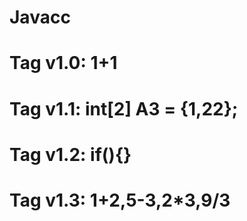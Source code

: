 # Javacc
# Tag v1.0: 1+1
# Tag v1.1: int[2] A3 = {1,22};
# Tag v1.2: if(){}
# Tag v1.3: 1+2,5-3,2*3,9/3
